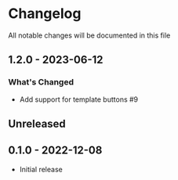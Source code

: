 # Changelog

All notable changes will be documented in this file

## 1.2.0 - 2023-06-12

### What's Changed

- Add support for template buttons #9

## Unreleased

## 0.1.0 - 2022-12-08

- Initial release
